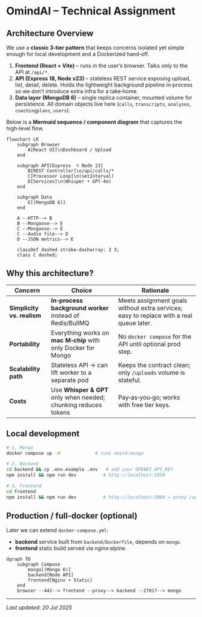 # OmindAI – Technical Assignment

## Architecture Overview

We use a **classic 3‑tier pattern** that keeps concerns isolated yet simple enough for local development and a Dockerized hand‑off.

1. **Frontend (React + Vite)** – runs in the user’s browser. Talks only to the API at `/api/*`.
2. **API (Express 18, Node v23)** – stateless REST service exposing upload, list, detail, delete. Holds the lightweight background pipeline in‑process so we don’t introduce extra infra for a take‑home.
3. **Data layer (MongoDB 6)** – single replica container, mounted volume for persistence. All domain objects live here (`calls`, `transcripts`, `analyses`, `coachingplans`, `users`).

Below is a **Mermaid sequence / component diagram** that captures the high‑level flow.

```mermaid
flowchart LR
    subgraph Browser
        A[React UI]\nDashboard / Upload
    end

    subgraph API[Express  ⌥ Node 23]
        B[REST Controller]\n/api/calls/*
        C[Processor Loop]\n(setInterval)
        D[Services]\n(Whisper • GPT-4o)
    end

    subgraph Data
        E[(MongoDB 6)]
    end

    A --HTTP--> B
    B --Mongoose--> E
    C --Mongoose--> E
    C --Audio file--> D
    D --JSON metrics--> E

    classDef dashed stroke-dasharray: 3 3;
    class C dashed;
```

## Why this architecture?

| Concern                    | Choice                                                          | Rationale                                                                               |
| -------------------------- | --------------------------------------------------------------- | --------------------------------------------------------------------------------------- |
| **Simplicity vs. realism** | **In‑process background worker** instead of Redis/BullMQ        | Meets assignment goals without extra services; easy to replace with a real queue later. |
| **Portability**            | Everything works on **mac M‑chip** with only Docker for Mongo   | No `docker compose` for the API until optional prod step.                               |
| **Scalability path**       | Stateless API → can lift worker to a separate pod               | Keeps the contract clean; only `/uploads` volume is stateful.                           |
| **Costs**                  | Use **Whisper & GPT** only when needed; chunking reduces tokens | Pay‑as‑you‑go; works with free tier keys.                                               |

## Local development

```bash
# 1. Mongo
docker compose up -d             # runs omind-mongo

# 2. Backend
cd backend && cp .env.example .env   # add your OPENAI_API_KEY
npm install && npm run dev          # http://localhost:5050

# 3. Frontend
cd frontend
npm install && npm run dev          # http://localhost:3000 ↔ proxy /api
```

## Production / full‑docker (optional)

Later we can extend `docker-compose.yml`:

* **backend** service built from `backend/Dockerfile`, depends on `mongo`.
* **frontend** static build served via nginx‑alpine.

```mermaid
dgraph TD
    subgraph Compose
        mongo[(Mongo 6)]
        backend[Node API]
        frontend[Nginx + Static]
    end
    browser --443--> frontend --proxy--> backend --27017--> mongo
```

---

*Last updated: 20 Jul 2025*
